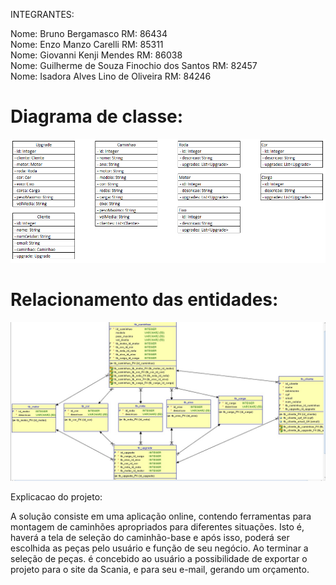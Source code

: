 
INTEGRANTES:

Nome: Bruno Bergamasco RM: 86434
<br>
Nome: Enzo Manzo Carelli RM: 85311
<br>
Nome: Giovanni Kenji Mendes RM: 86038
<br>
Nome: Guilherme de Souza Finochio dos Santos RM: 82457
<br>
Nome: Isadora Alves Lino de Oliveira RM: 84246
<br>

<h1>Diagrama de classe:</h1>

<img src="https://github.com/bergabruno/challenge-ms/blob/b603545fe9e5eef9f5e965d653a7c6de14839194/classe.png" alt="some text">

<h1>Relacionamento das entidades:</h1>
<img src="https://github.com/bergabruno/challenge-ms/blob/4c1e6f8ab348e8d5d1dddae61cdf8ee1b5b57bfc/relacionamento_bd.jpeg" alt= "some text">


Explicacao do projeto:
<p>
A solução consiste em uma aplicação online, contendo ferramentas para montagem de caminhões apropriados para diferentes situações. Isto é, haverá a tela de seleção do caminhão-base e após isso, poderá ser escolhida as peças pelo usuário e função de seu negócio. 
Ao terminar a seleção de peças. é concebido ao usuário a possibilidade de exportar o projeto para o site da Scania, e para seu e-mail, gerando um orçamento.

</p>
